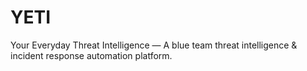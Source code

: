 # YETI
Your Everyday Threat Intelligence — A blue team threat intelligence &amp; incident response automation platform.
